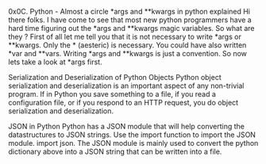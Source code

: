 0x0C. Python - Almost a circle
*args and **kwargs in python explained
Hi there folks. I have come to see that most new python programmers have a hard time figuring out the *args and **kwargs magic variables. So what are they ? First of all let me tell you that it is not necessary to write *args or **kwargs. Only the * (aesteric) is necessary. You could have also written *var and **vars. Writing *args and **kwargs is just a convention. So now lets take a look at *args first.

Serialization and Deserialization of Python Objects
Python object serialization and deserialization is an important aspect of any non-trivial program. If in Python you save something to a file, if you read a configuration file, or if you respond to an HTTP request, you do object serialization and deserialization.

JSON in Python
Python has a JSON module that will help converting the datastructures to JSON strings. Use the import function to import the JSON module. import json. The JSON module is mainly used to convert the python dictionary above into a JSON string that can be written into a file.
